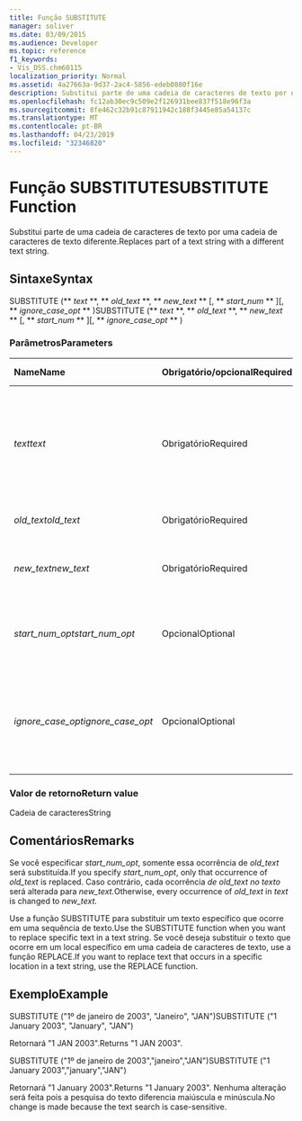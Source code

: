 ```yaml
---
title: Função SUBSTITUTE
manager: soliver
ms.date: 03/09/2015
ms.audience: Developer
ms.topic: reference
f1_keywords:
- Vis_DSS.chm60115
localization_priority: Normal
ms.assetid: 4a27663a-9d37-2ac4-5856-edeb0880f16e
description: Substitui parte de uma cadeia de caracteres de texto por uma cadeia de caracteres de texto diferente.
ms.openlocfilehash: fc12ab30ec9c509e2f126931bee837f518e96f3a
ms.sourcegitcommit: 8fe462c32b91c87911942c188f3445e85a54137c
ms.translationtype: MT
ms.contentlocale: pt-BR
ms.lasthandoff: 04/23/2019
ms.locfileid: "32346820"
---
```

# <a name="substitute-function"></a><span data-ttu-id="7786f-103">Função SUBSTITUTE</span><span class="sxs-lookup"><span data-stu-id="7786f-103">SUBSTITUTE Function</span></span>

<span data-ttu-id="7786f-104">Substitui parte de uma cadeia de caracteres de texto por uma cadeia de caracteres de texto diferente.</span><span class="sxs-lookup"><span data-stu-id="7786f-104">Replaces part of a text string with a different text string.</span></span> 
  
## <a name="syntax"></a><span data-ttu-id="7786f-105">Sintaxe</span><span class="sxs-lookup"><span data-stu-id="7786f-105">Syntax</span></span>

 <span data-ttu-id="7786f-106">SUBSTITUTE (\*\* *text* \*\*, \*\* *old_text* \*\*, \*\* *new_text* \*\* [, \*\* *start_num* \*\* ][, \*\* *ignore_case_opt* \*\* )</span><span class="sxs-lookup"><span data-stu-id="7786f-106">SUBSTITUTE (\*\* *text* \*\*, \*\* *old_text* \*\*, \*\* *new_text* \*\* [, \*\* *start_num* \*\* ][, \*\* *ignore_case_opt* \*\* )</span></span> 
  
### <a name="parameters"></a><span data-ttu-id="7786f-107">Parâmetros</span><span class="sxs-lookup"><span data-stu-id="7786f-107">Parameters</span></span>

|<span data-ttu-id="7786f-108">**Name**</span><span class="sxs-lookup"><span data-stu-id="7786f-108">**Name**</span></span>|<span data-ttu-id="7786f-109">**Obrigatório/opcional**</span><span class="sxs-lookup"><span data-stu-id="7786f-109">**Required/Optional**</span></span>|<span data-ttu-id="7786f-110">**Tipo de dados**</span><span class="sxs-lookup"><span data-stu-id="7786f-110">**Data Type**</span></span>|<span data-ttu-id="7786f-111">**Descrição**</span><span class="sxs-lookup"><span data-stu-id="7786f-111">**Description**</span></span>|
|:-----|:-----|:-----|:-----|
| <span data-ttu-id="7786f-112">_text_</span><span class="sxs-lookup"><span data-stu-id="7786f-112">_text_</span></span> <br/> |<span data-ttu-id="7786f-113">Obrigatório</span><span class="sxs-lookup"><span data-stu-id="7786f-113">Required</span></span>  <br/> |<span data-ttu-id="7786f-114">**String**</span><span class="sxs-lookup"><span data-stu-id="7786f-114">**String**</span></span> <br/> | <span data-ttu-id="7786f-115">O texto ou a referência a uma célula que contém o texto em que você deseja substituir os caracteres.</span><span class="sxs-lookup"><span data-stu-id="7786f-115">The text or the reference to a cell containing text for which you want to substitute characters.</span></span>  <br/> |
| <span data-ttu-id="7786f-116">_old_text_</span><span class="sxs-lookup"><span data-stu-id="7786f-116">_old_text_</span></span> <br/> |<span data-ttu-id="7786f-117">Obrigatório</span><span class="sxs-lookup"><span data-stu-id="7786f-117">Required</span></span>  <br/> |<span data-ttu-id="7786f-118">**String**</span><span class="sxs-lookup"><span data-stu-id="7786f-118">**String**</span></span> <br/> | <span data-ttu-id="7786f-119">O texto a ser substituído.</span><span class="sxs-lookup"><span data-stu-id="7786f-119">The text you want to replace.</span></span>  <br/> |
| <span data-ttu-id="7786f-120">_new_text_</span><span class="sxs-lookup"><span data-stu-id="7786f-120">_new_text_</span></span> <br/> |<span data-ttu-id="7786f-121">Obrigatório</span><span class="sxs-lookup"><span data-stu-id="7786f-121">Required</span></span>  <br/> |<span data-ttu-id="7786f-122">**String**</span><span class="sxs-lookup"><span data-stu-id="7786f-122">**String**</span></span> <br/> | <span data-ttu-id="7786f-123">O texto que você deseja usar para substituir  _old_text_.</span><span class="sxs-lookup"><span data-stu-id="7786f-123">The text you want to use to replace  _old_text_.</span></span>  <br/> |
| <span data-ttu-id="7786f-124">_start_num_opt_</span><span class="sxs-lookup"><span data-stu-id="7786f-124">_start_num_opt_</span></span> <br/> |<span data-ttu-id="7786f-125">Opcional</span><span class="sxs-lookup"><span data-stu-id="7786f-125">Optional</span></span>  <br/> |<span data-ttu-id="7786f-126">**Numérica**</span><span class="sxs-lookup"><span data-stu-id="7786f-126">**Numeric**</span></span> <br/> |<span data-ttu-id="7786f-127">Especifica quais ocorrências de old_text substituir.</span><span class="sxs-lookup"><span data-stu-id="7786f-127">Specifies which occurrences of old_text to replace.</span></span>  <br/> |
| <span data-ttu-id="7786f-128">_ignore_case_opt_</span><span class="sxs-lookup"><span data-stu-id="7786f-128">_ignore_case_opt_</span></span> <br/> |<span data-ttu-id="7786f-129">Opcional</span><span class="sxs-lookup"><span data-stu-id="7786f-129">Optional</span></span>  <br/> |<span data-ttu-id="7786f-130">**Boolean**</span><span class="sxs-lookup"><span data-stu-id="7786f-130">**Boolean**</span></span> <br/> |<span data-ttu-id="7786f-131">FALSE se diferenciar maiúscula e minúscula; caso contrário, TRUE.</span><span class="sxs-lookup"><span data-stu-id="7786f-131">FALSE if case-sensitive; otherwise, TRUE.</span></span> <span data-ttu-id="7786f-132">O padrão é FALSE.</span><span class="sxs-lookup"><span data-stu-id="7786f-132">The default is FALSE.</span></span>  <br/> |
   
### <a name="return-value"></a><span data-ttu-id="7786f-133">Valor de retorno</span><span class="sxs-lookup"><span data-stu-id="7786f-133">Return value</span></span>

<span data-ttu-id="7786f-134">Cadeia de caracteres</span><span class="sxs-lookup"><span data-stu-id="7786f-134">String</span></span>
  
## <a name="remarks"></a><span data-ttu-id="7786f-135">Comentários</span><span class="sxs-lookup"><span data-stu-id="7786f-135">Remarks</span></span>

 <span data-ttu-id="7786f-136">Se você especificar  _start_num_opt_, somente essa ocorrência de  _old_text_ será substituída.</span><span class="sxs-lookup"><span data-stu-id="7786f-136">If you specify  _start_num_opt_, only that occurrence of  _old_text_ is replaced.</span></span> <span data-ttu-id="7786f-137">Caso contrário, cada ocorrência  _de old_text_  _no texto_ será alterada para  _new_text._</span><span class="sxs-lookup"><span data-stu-id="7786f-137">Otherwise, every occurrence of  _old_text_ in  _text_ is changed to  _new_text._</span></span>
  
<span data-ttu-id="7786f-138">Use a função SUBSTITUTE para substituir um texto específico que ocorre em uma sequência de texto.</span><span class="sxs-lookup"><span data-stu-id="7786f-138">Use the SUBSTITUTE function when you want to replace specific text in a text string.</span></span> <span data-ttu-id="7786f-139">Se você deseja substituir o texto que ocorre em um local específico em uma cadeia de caracteres de texto, use a função REPLACE.</span><span class="sxs-lookup"><span data-stu-id="7786f-139">If you want to replace text that occurs in a specific location in a text string, use the REPLACE function.</span></span>
  
## <a name="example"></a><span data-ttu-id="7786f-140">Exemplo</span><span class="sxs-lookup"><span data-stu-id="7786f-140">Example</span></span>

<span data-ttu-id="7786f-141">SUBSTITUTE ("1º de janeiro de 2003", "Janeiro", "JAN")</span><span class="sxs-lookup"><span data-stu-id="7786f-141">SUBSTITUTE ("1 January 2003", "January", "JAN")</span></span> 
  
<span data-ttu-id="7786f-142">Retornará "1 JAN 2003".</span><span class="sxs-lookup"><span data-stu-id="7786f-142">Returns "1 JAN 2003".</span></span> 
  
<span data-ttu-id="7786f-143">SUBSTITUTE ("1º de janeiro de 2003","janeiro","JAN")</span><span class="sxs-lookup"><span data-stu-id="7786f-143">SUBSTITUTE ("1 January 2003","january","JAN")</span></span> 
  
<span data-ttu-id="7786f-144">Retornará "1 January 2003".</span><span class="sxs-lookup"><span data-stu-id="7786f-144">Returns "1 January 2003".</span></span> <span data-ttu-id="7786f-145">Nenhuma alteração será feita pois a pesquisa do texto diferencia maiúscula e minúscula.</span><span class="sxs-lookup"><span data-stu-id="7786f-145">No change is made because the text search is case-sensitive.</span></span> 
  

